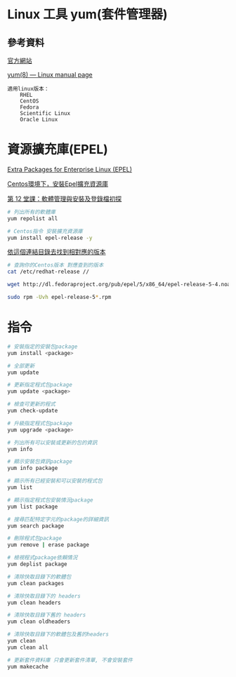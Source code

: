 # Linux 工具 yum(套件管理器)

## 參考資料

[官方網站](http://yum.baseurl.org/)

[yum(8) — Linux manual page](https://man7.org/linux/man-pages/man8/yum.8@@yum.html)

```
適用linux版本：
	RHEL
	CentOS
	Fedora
	Scientific Linux
	Oracle Linux
```

# 資源擴充庫(EPEL)

[Extra Packages for Enterprise Linux (EPEL)](https://docs.fedoraproject.org/en-US/epel/)

[Centos環境下，安裝Epel擴充資源庫](https://www.astralweb.com.tw/under-centos-environment-expand-the-repository-by-install-epel/)

[第 12 堂課：軟體管理與安裝及登錄檔初探](http://linux.vbird.org/linux_basic_train/unit12.php)


```bash
# 列出所有的軟體庫
yum repolist all

# Centos指令 安裝擴充資源庫
yum install epel-release -y
```


[依這個連結目錄去找到相對應的版本](http://dl.fedoraproject.org/pub/epel/)

```bash
# 查詢你的Centos版本 對應查到的版本
cat /etc/redhat-release //

wget http://dl.fedoraproject.org/pub/epel/5/x86_64/epel-release-5-4.noarch.rpm

sudo rpm -Uvh epel-release-5*.rpm
```

# 指令

```bash
# 安裝指定的安裝包package
yum install <package>

# 全部更新
yum update

# 更新指定程式包package
yum update <package>

# 檢查可更新的程式
yum check-update

# 升級指定程式包package
yum upgrade <package>

# 列出所有可以安裝或更新的包的資訊
yum info

# 顯示安裝包資訊package
yum info package

# 顯示所有已經安裝和可以安裝的程式包
yum list

# 顯示指定程式包安裝情況package
yum list package

# 搜尋匹配特定字元的package的詳細資訊
yum search package

# 刪除程式包package
yum remove | erase package

# 檢視程式package依賴情況
yum deplist package

# 清除快取目錄下的軟體包
yum clean packages

# 清除快取目錄下的 headers
yum clean headers

# 清除快取目錄下舊的 headers
yum clean oldheaders

# 清除快取目錄下的軟體包及舊的headers
yum clean
yum clean all

# 更新套件資料庫 只會更新套件清單, 不會安裝套件
yum makecache
```